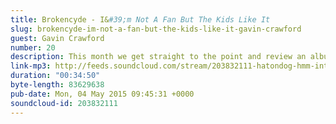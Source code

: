 ```yaml
---
title: Brokencyde - I&#39;m Not A Fan But The Kids Like It
slug: brokencyde-im-not-a-fan-but-the-kids-like-it-gavin-crawford
guest: Gavin Crawford
number: 20
description: This month we get straight to the point and review an album considered by some as &quot;objectively bad music&quot;; Brokencyde&#39;s debut album &quot;I&#39;m Not A Fan But The Kids Like It&quot;. Is Crunkcore what the kids are listening to? And if so, is that a good thing? So many questions...
link-mp3: http://feeds.soundcloud.com/stream/203832111-hatondog-hmm-interesting-choice-ep20-brokencyde-im-not-a-fan-but-the-kids-like-it.mp3
duration: "00:34:50"
byte-length: 83629638
pub-date: Mon, 04 May 2015 09:45:31 +0000
soundcloud-id: 203832111
---
```

